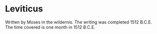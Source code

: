 # Leviticus

Written by Moses in the wildernis. The writing was completed 1512 B.C.E. The time covered is one month in 1512 B.C.E.
